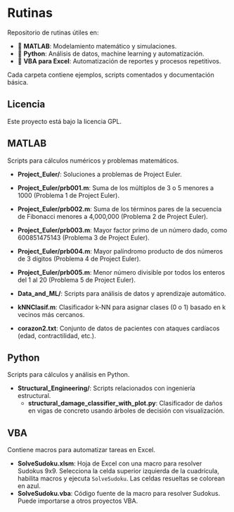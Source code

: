 # Rutinas

Repositorio de rutinas útiles en:

- 🧠 **MATLAB**: Modelamiento matemático y simulaciones.
- 🐍 **Python**: Análisis de datos, machine learning y automatización.
- 🧾 **VBA para Excel**: Automatización de reportes y procesos repetitivos.

Cada carpeta contiene ejemplos, scripts comentados y documentación básica.
## Licencia
Este proyecto está bajo la licencia GPL.

## MATLAB
Scripts para cálculos numéricos y problemas matemáticos.
- **Project_Euler/**: Soluciones a problemas de Project Euler.
- **Project_Euler/prb001.m**: Suma de los múltiplos de 3 o 5 menores a 1000 (Problema 1 de Project Euler).
- **Project_Euler/prb002.m**: Suma de los términos pares de la secuencia de Fibonacci menores a 4,000,000 (Problema 2 de Project Euler).
- **Project_Euler/prb003.m**: Mayor factor primo de un número dado, como 600851475143 (Problema 3 de Project Euler).
- **Project_Euler/prb004.m**: Mayor palíndromo producto de dos números de 3 dígitos (Problema 4 de Project Euler).
- **Project_Euler/prb005.m**: Menor número divisible por todos los enteros del 1 al 20 (Problema 5 de Project Euler).

-  **Data_and_ML/**: Scripts para análisis de datos y aprendizaje automático.
-  **kNNClasif.m**: Clasificador k-NN para asignar clases (0 o 1) basado en k vecinos más cercanos.
-  **corazon2.txt**: Conjunto de datos de pacientes con ataques cardíacos (edad, contractilidad, etc.).

  ## Python
Scripts para cálculos y análisis en Python.
- **Structural_Engineering/**: Scripts relacionados con ingeniería estructural.
  - **structural_damage_classifier_with_plot.py**: Clasificador de daños en vigas de concreto usando árboles de decisión con visualización.

## VBA
Contiene macros para automatizar tareas en Excel.
- **SolveSudoku.xlsm**: Hoja de Excel con una macro para resolver Sudokus 9x9. Selecciona la celda superior izquierda de la cuadrícula, habilita macros y ejecuta `SolveSudoku`. Las celdas resueltas se colorean en azul.
- **SolveSudoku.vba**: Código fuente de la macro para resolver Sudokus. Puede importarse a otros proyectos VBA.
